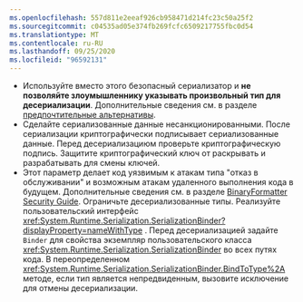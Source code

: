 ```yaml
---
ms.openlocfilehash: 557d811e2eeaf926cb958471d214fc23c50a25f2
ms.sourcegitcommit: c04535ad05e374fb269fcfc6509217755fbc0d54
ms.translationtype: MT
ms.contentlocale: ru-RU
ms.lasthandoff: 09/25/2020
ms.locfileid: "96592131"
---
```

- Используйте вместо этого безопасный сериализатор и **не позволяйте злоумышленнику указывать произвольный тип для десериализации**. Дополнительные сведения см. в разделе [предпочтительные альтернативы](/dotnet/standard/serialization/binaryformatter-security-guide#preferred-alternatives).
- Сделайте сериализованные данные несанкционированными. После сериализации криптографически подписывает сериализованные данные. Перед десериализациюм проверьте криптографическую подпись. Защитите криптографический ключ от раскрывать и разрабатывать для смены ключей.
- Этот параметр делает код уязвимым к атакам типа "отказ в обслуживании" и возможным атакам удаленного выполнения кода в будущем. Дополнительные сведения см. в разделе [BinaryFormatter Security Guide](/dotnet/standard/serialization/binaryformatter-security-guide). Ограничьте десериализованные типы. Реализуйте пользовательский интерфейс <xref:System.Runtime.Serialization.SerializationBinder?displayProperty=nameWithType> . Перед десериализацией задайте `Binder` для свойства экземпляр пользовательского класса <xref:System.Runtime.Serialization.SerializationBinder> во всех путях кода. В переопределенном <xref:System.Runtime.Serialization.SerializationBinder.BindToType%2A> методе, если тип является непредвиденным, вызовите исключение для отмены десериализации.
